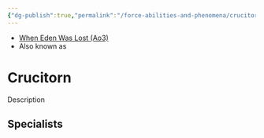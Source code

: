 ```yaml
---
{"dg-publish":true,"permalink":"/force-abilities-and-phenomena/crucitorn/","tags":["light dark universal","offense defense utility","control sense alter","forcepower"]}
---
```


- [When Eden Was Lost (Ao3)](https://archiveofourown.org/works/19334440/chapters/45992584)
- Also known as 
# Crucitorn
Description

**Specialists**
- 